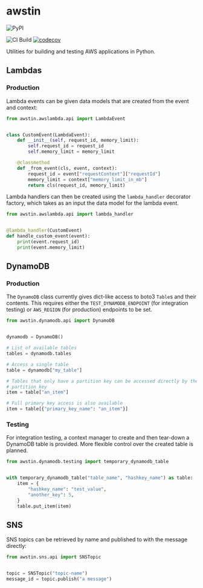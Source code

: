 # awstin

![PyPI](https://img.shields.io/pypi/v/awstin)

![CI Build](https://github.com/k2bd/awstin/workflows/CI/badge.svg) [![codecov](https://codecov.io/gh/k2bd/awstin/branch/master/graph/badge.svg)](https://codecov.io/gh/k2bd/awstin)

Utilities for building and testing AWS applications in Python.

## Lambdas

### Production

Lambda events can be given data models that are created from the event and context:
```python
from awstin.awslambda.api import LambdaEvent


class CustomEvent(LambdaEvent):
    def __init__(self, request_id, memory_limit):
        self.request_id = request_id
        self.memory_limit = memory_limit

    @classmethod
    def _from_event(cls, event, context):
        request_id = event["requestContext"]["requestId"]
        memory_limit = context["memory_limit_in_mb"]
        return cls(request_id, memory_limit)
```

Lambda handlers can then be created using the `lambda_handler` decorator factory, which takes as an input the data model for the lambda event.
```python
from awstin.awslambda.api import lambda_handler


@lambda_handler(CustomEvent)
def handle_custom_event(event):
    print(event.request_id)
    print(event.memory_limit)
```


## DynamoDB

### Production

The `DynamoDB` class currently gives dict-like access to boto3 `Table`s and their contents.
This requires either the `TEST_DYNAMODB_ENDPOINT` (for integration testing) or `AWS_REGION` (for production) endpoints to be set.

```python
from awstin.dynamodb.api import DynamoDB


dynamodb = DynamoDB()

# List of available tables
tables = dynamodb.tables

# Access a single table
table = dynamodb["my_table"]

# Tables that only have a partition key can be accessed directly by their
# partition key
item = table["an_item"]

# Full primary key access is also available
item = table[{"primary_key_name": "an_item"}]
```

### Testing

For integration testing, a context manager to create and then tear-down a DynamoDB table is provided. More flexible control over the created table is planned.

```python
from awstin.dynamodb.testing import temporary_dynamodb_table


with temporary_dynamodb_table("table_name", "hashkey_name") as table:
    item = {
        "hashkey_name": "test_value",
        "another_key": 5,
    }
    table.put_item(item)
```


## SNS

SNS topics can be retrieved by name and published to with the message directly:

```python
from awstin.sns.api import SNSTopic


topic = SNSTopic("topic-name")
message_id = topic.publish("a message")
```
